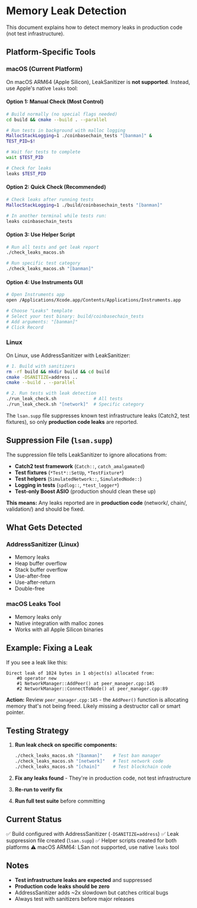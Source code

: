 # Memory Leak Detection

This document explains how to detect memory leaks in production code (not test infrastructure).

## Platform-Specific Tools

### macOS (Current Platform)

On macOS ARM64 (Apple Silicon), LeakSanitizer is **not supported**. Instead, use Apple's native `leaks` tool:

#### Option 1: Manual Check (Most Control)

```bash
# Build normally (no special flags needed)
cd build && cmake --build . --parallel

# Run tests in background with malloc logging
MallocStackLogging=1 ./coinbasechain_tests "[banman]" &
TEST_PID=$!

# Wait for tests to complete
wait $TEST_PID

# Check for leaks
leaks $TEST_PID
```

#### Option 2: Quick Check (Recommended)

```bash
# Check leaks after running tests
MallocStackLogging=1 ./build/coinbasechain_tests "[banman]"

# In another terminal while tests run:
leaks coinbasechain_tests
```

#### Option 3: Use Helper Script

```bash
# Run all tests and get leak report
./check_leaks_macos.sh

# Run specific test category
./check_leaks_macos.sh "[banman]"
```

#### Option 4: Use Instruments GUI

```bash
# Open Instruments app
open /Applications/Xcode.app/Contents/Applications/Instruments.app

# Choose "Leaks" template
# Select your test binary: build/coinbasechain_tests
# Add arguments: "[banman]"
# Click Record
```

### Linux

On Linux, use AddressSanitizer with LeakSanitizer:

```bash
# 1. Build with sanitizers
rm -rf build && mkdir build && cd build
cmake -DSANITIZE=address ..
cmake --build . --parallel

# 2. Run tests with leak detection
./run_leak_check.sh              # All tests
./run_leak_check.sh "[network]"  # Specific category
```

The `lsan.supp` file suppresses known test infrastructure leaks (Catch2, test fixtures), so only **production code leaks** are reported.

## Suppression File (`lsan.supp`)

The suppression file tells LeakSanitizer to ignore allocations from:

- **Catch2 test framework** (`Catch::`, `catch_amalgamated`)
- **Test fixtures** (`*Test*::SetUp`, `*TestFixture*`)
- **Test helpers** (`SimulatedNetwork::`, `SimulatedNode::`)
- **Logging in tests** (`spdlog::`, `*test_logger*`)
- **Test-only Boost ASIO** (production should clean these up)

**This means:** Any leaks reported are in **production code** (network/, chain/, validation/) and should be fixed.

## What Gets Detected

### AddressSanitizer (Linux)
- Memory leaks
- Heap buffer overflow
- Stack buffer overflow
- Use-after-free
- Use-after-return
- Double-free

### macOS Leaks Tool
- Memory leaks only
- Native integration with malloc zones
- Works with all Apple Silicon binaries

## Example: Fixing a Leak

If you see a leak like this:

```
Direct leak of 1024 bytes in 1 object(s) allocated from:
    #0 operator new
    #1 NetworkManager::AddPeer() at peer_manager.cpp:145
    #2 NetworkManager::ConnectToNode() at peer_manager.cpp:89
```

**Action:** Review `peer_manager.cpp:145` - the `AddPeer()` function is allocating memory that's not being freed. Likely missing a destructor call or smart pointer.

## Testing Strategy

1. **Run leak check on specific components:**
   ```bash
   ./check_leaks_macos.sh "[banman]"    # Test ban manager
   ./check_leaks_macos.sh "[network]"   # Test network code
   ./check_leaks_macos.sh "[chain]"     # Test blockchain code
   ```

2. **Fix any leaks found** - They're in production code, not test infrastructure

3. **Re-run to verify fix**

4. **Run full test suite** before committing

## Current Status

✅ Build configured with AddressSanitizer (`-DSANITIZE=address`)
✅ Leak suppression file created (`lsan.supp`)
✅ Helper scripts created for both platforms
⚠️  macOS ARM64: LSan not supported, use native `leaks` tool

## Notes

- **Test infrastructure leaks are expected** and suppressed
- **Production code leaks should be zero**
- AddressSanitizer adds ~2x slowdown but catches critical bugs
- Always test with sanitizers before major releases

